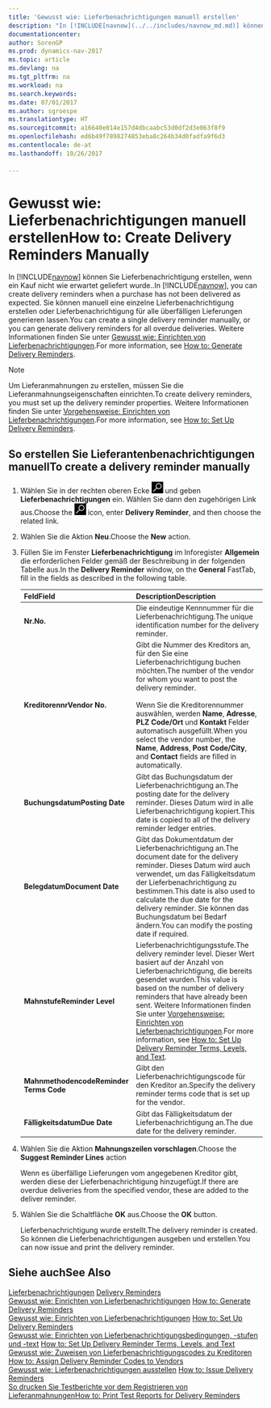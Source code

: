 ```yaml
---
title: 'Gewusst wie: Lieferbenachrichtigungen manuell erstellen'
description: "In [!INCLUDE[navnow](../../includes/navnow_md.md)] können Sie Lieferbenachrichtigung erstellen, wenn ein Kauf nicht wie erwartet geliefert wurde."
documentationcenter: 
author: SorenGP
ms.prod: dynamics-nav-2017
ms.topic: article
ms.devlang: na
ms.tgt_pltfrm: na
ms.workload: na
ms.search.keywords: 
ms.date: 07/01/2017
ms.author: sgroespe
ms.translationtype: HT
ms.sourcegitcommit: a16640e014e157d4dbcaabc53d0df2d3e063f8f9
ms.openlocfilehash: ed6b49f7898274853eba8c264b34d0fadfa9f6d3
ms.contentlocale: de-at
ms.lasthandoff: 10/26/2017

---
```

# <a name="how-to-create-delivery-reminders-manually"></a><span data-ttu-id="3ae71-103">Gewusst wie: Lieferbenachrichtigungen manuell erstellen</span><span class="sxs-lookup"><span data-stu-id="3ae71-103">How to: Create Delivery Reminders Manually</span></span>
<span data-ttu-id="3ae71-104">In [!INCLUDE[navnow](../../includes/navnow_md.md)] können Sie Lieferbenachrichtigung erstellen, wenn ein Kauf nicht wie erwartet geliefert wurde..</span><span class="sxs-lookup"><span data-stu-id="3ae71-104">In [!INCLUDE[navnow](../../includes/navnow_md.md)], you can create delivery reminders when a purchase has not been delivered as expected.</span></span> <span data-ttu-id="3ae71-105">Sie können manuell eine einzelne Lieferbenachrichtigung erstellen oder Lieferbenachrichtigung für alle überfälligen Lieferungen generieren lassen.</span><span class="sxs-lookup"><span data-stu-id="3ae71-105">You can create a single delivery reminder manually, or you can generate delivery reminders for all overdue deliveries.</span></span> <span data-ttu-id="3ae71-106">Weitere Informationen finden Sie unter [Gewusst wie: Einrichten von Lieferbenachrichtigungen](how-to-generate-delivery-reminders.md).</span><span class="sxs-lookup"><span data-stu-id="3ae71-106">For more information, see [How to: Generate Delivery Reminders](how-to-generate-delivery-reminders.md).</span></span>

> [!NOTE]
> <span data-ttu-id="3ae71-107">Um Lieferanmahnungen zu erstellen, müssen Sie die Lieferanmahnungseigenschaften einrichten.</span><span class="sxs-lookup"><span data-stu-id="3ae71-107">To create delivery reminders, you must set up the delivery reminder properties.</span></span> <span data-ttu-id="3ae71-108">Weitere Informationen finden Sie unter [Vorgehensweise: Einrichten von Lieferbenachrichtigungen](how-to-set-up-delivery-reminders.md).</span><span class="sxs-lookup"><span data-stu-id="3ae71-108">For more information, see [How to: Set Up Delivery Reminders](how-to-set-up-delivery-reminders.md).</span></span>

## <a name="to-create-a-delivery-reminder-manually"></a><span data-ttu-id="3ae71-109">So erstellen Sie Lieferantenbenachrichtigungen manuell</span><span class="sxs-lookup"><span data-stu-id="3ae71-109">To create a delivery reminder manually</span></span>  

1.  <span data-ttu-id="3ae71-110">Wählen Sie in der rechten oberen Ecke ![Nach Seite oder Bericht suchen](../../media/ui-search/search_small.png "Symbol nach Seite oder Bericht suchen") und geben **Lieferbenachrichtigungen** ein. Wählen Sie dann den zugehörigen Link aus.</span><span class="sxs-lookup"><span data-stu-id="3ae71-110">Choose the ![Search for Page or Report](../../media/ui-search/search_small.png "Search for Page or Report icon") icon, enter **Delivery Reminder**, and then choose the related link.</span></span>  
2.  <span data-ttu-id="3ae71-111">Wählen Sie die Aktion **Neu**.</span><span class="sxs-lookup"><span data-stu-id="3ae71-111">Choose the **New** action.</span></span>  
3.  <span data-ttu-id="3ae71-112">Füllen Sie im Fenster **Lieferbenachrichtigung** im Inforegister **Allgemein** die erforderlichen Felder gemäß der Beschreibung in der folgenden Tabelle aus.</span><span class="sxs-lookup"><span data-stu-id="3ae71-112">In the **Delivery Reminder** window, on the **General** FastTab, fill in the fields as described in the following table.</span></span>  

    |<span data-ttu-id="3ae71-113">Feld</span><span class="sxs-lookup"><span data-stu-id="3ae71-113">Field</span></span>|<span data-ttu-id="3ae71-114">Description</span><span class="sxs-lookup"><span data-stu-id="3ae71-114">Description</span></span>|  
    |---------------------------------|---------------------------------------|  
    |<span data-ttu-id="3ae71-115">**Nr.**</span><span class="sxs-lookup"><span data-stu-id="3ae71-115">**No.**</span></span>|<span data-ttu-id="3ae71-116">Die eindeutige Kennnummer für die Lieferbenachrichtigung.</span><span class="sxs-lookup"><span data-stu-id="3ae71-116">The unique identification number for the delivery reminder.</span></span>|  
    |<span data-ttu-id="3ae71-117">**Kreditorennr**</span><span class="sxs-lookup"><span data-stu-id="3ae71-117">**Vendor No.**</span></span>|<span data-ttu-id="3ae71-118">Gibt die Nummer des Kreditors an, für den Sie eine Lieferbenachrichtigung buchen möchten.</span><span class="sxs-lookup"><span data-stu-id="3ae71-118">The number of the vendor for whom you want to post the delivery reminder.</span></span><br /><br /> <span data-ttu-id="3ae71-119">Wenn Sie die Kreditorennummer auswählen, werden **Name**, **Adresse**, **PLZ Code/Ort** und **Kontakt** Felder automatisch ausgefüllt.</span><span class="sxs-lookup"><span data-stu-id="3ae71-119">When you select the vendor number, the **Name**, **Address**, **Post Code/City**, and **Contact** fields are filled in automatically.</span></span>|  
    |<span data-ttu-id="3ae71-120">**Buchungsdatum**</span><span class="sxs-lookup"><span data-stu-id="3ae71-120">**Posting Date**</span></span>|<span data-ttu-id="3ae71-121">Gibt das Buchungsdatum der Lieferbenachrichtigung an.</span><span class="sxs-lookup"><span data-stu-id="3ae71-121">The posting date for the delivery reminder.</span></span> <span data-ttu-id="3ae71-122">Dieses Datum wird in alle Lieferbenachrichtigung kopiert.</span><span class="sxs-lookup"><span data-stu-id="3ae71-122">This date is copied to all of the delivery reminder ledger entries.</span></span>|  
    |<span data-ttu-id="3ae71-123">**Belegdatum**</span><span class="sxs-lookup"><span data-stu-id="3ae71-123">**Document Date**</span></span>|<span data-ttu-id="3ae71-124">Gibt das Dokumentdatum der Lieferbenachrichtigung an.</span><span class="sxs-lookup"><span data-stu-id="3ae71-124">The document date for the delivery reminder.</span></span> <span data-ttu-id="3ae71-125">Dieses Datum wird auch verwendet, um das Fälligkeitsdatum der Lieferbenachrichtigung zu bestimmen.</span><span class="sxs-lookup"><span data-stu-id="3ae71-125">This date is also used to calculate the due date for the delivery reminder.</span></span> <span data-ttu-id="3ae71-126">Sie können das Buchungsdatum bei Bedarf ändern.</span><span class="sxs-lookup"><span data-stu-id="3ae71-126">You can modify the posting date if required.</span></span>|  
    |<span data-ttu-id="3ae71-127">**Mahnstufe**</span><span class="sxs-lookup"><span data-stu-id="3ae71-127">**Reminder Level**</span></span>|<span data-ttu-id="3ae71-128">Lieferbenachrichtigungsstufe.</span><span class="sxs-lookup"><span data-stu-id="3ae71-128">The delivery reminder level.</span></span> <span data-ttu-id="3ae71-129">Dieser Wert basiert auf der Anzahl von Lieferbenachrichtigung, die bereits gesendet wurden.</span><span class="sxs-lookup"><span data-stu-id="3ae71-129">This value is based on the number of delivery reminders that have already been sent.</span></span> <span data-ttu-id="3ae71-130">Weitere Informationen finden Sie unter [Vorgehensweise: Einrichten von Lieferbenachrichtigungen](how-to-set-up-delivery-reminder-terms-levels-and-text.md).</span><span class="sxs-lookup"><span data-stu-id="3ae71-130">For more information, see [How to: Set Up Delivery Reminder Terms, Levels, and Text](how-to-set-up-delivery-reminder-terms-levels-and-text.md).</span></span>|  
    |<span data-ttu-id="3ae71-131">**Mahnmethodencode**</span><span class="sxs-lookup"><span data-stu-id="3ae71-131">**Reminder Terms Code**</span></span>|<span data-ttu-id="3ae71-132">Gibt den Lieferbenachrichtigungscode für den Kreditor an.</span><span class="sxs-lookup"><span data-stu-id="3ae71-132">Specify the delivery reminder terms code that is set up for the vendor.</span></span>|  
    |<span data-ttu-id="3ae71-133">**Fälligkeitsdatum**</span><span class="sxs-lookup"><span data-stu-id="3ae71-133">**Due Date**</span></span>|<span data-ttu-id="3ae71-134">Gibt das Fälligkeitsdatum der Lieferbenachrichtigung an.</span><span class="sxs-lookup"><span data-stu-id="3ae71-134">The due date for the delivery reminder.</span></span>|  

4.  <span data-ttu-id="3ae71-135">Wählen Sie die Aktion **Mahnungszeilen vorschlagen**.</span><span class="sxs-lookup"><span data-stu-id="3ae71-135">Choose the **Suggest Reminder Lines** action</span></span>  

    <span data-ttu-id="3ae71-136">Wenn es überfällige Lieferungen vom angegebenen Kreditor gibt, werden diese der Lieferbenachrichtigung hinzugefügt.</span><span class="sxs-lookup"><span data-stu-id="3ae71-136">If there are overdue deliveries from the specified vendor, these are added to the deliver reminder.</span></span>  

5.  <span data-ttu-id="3ae71-137">Wählen Sie die Schaltfläche **OK** aus.</span><span class="sxs-lookup"><span data-stu-id="3ae71-137">Choose the **OK** button.</span></span>  

    <span data-ttu-id="3ae71-138">Lieferbenachrichtigung wurde erstellt.</span><span class="sxs-lookup"><span data-stu-id="3ae71-138">The delivery reminder is created.</span></span> <span data-ttu-id="3ae71-139">So können die Lieferbenachrichtigungen ausgeben und erstellen.</span><span class="sxs-lookup"><span data-stu-id="3ae71-139">You can now issue and print the delivery reminder.</span></span>  

## <a name="see-also"></a><span data-ttu-id="3ae71-140">Siehe auch</span><span class="sxs-lookup"><span data-stu-id="3ae71-140">See Also</span></span>  
 <span data-ttu-id="3ae71-141">[Lieferbenachrichtigungen](delivery-reminders.md) </span><span class="sxs-lookup"><span data-stu-id="3ae71-141">[Delivery Reminders](delivery-reminders.md) </span></span>  
 <span data-ttu-id="3ae71-142">[Gewusst wie: Einrichten von Lieferbenachrichtigungen](how-to-generate-delivery-reminders.md) </span><span class="sxs-lookup"><span data-stu-id="3ae71-142">[How to: Generate Delivery Reminders](how-to-generate-delivery-reminders.md) </span></span>  
 <span data-ttu-id="3ae71-143">[Gewusst wie: Einrichten von Lieferbenachrichtigungen](how-to-set-up-delivery-reminders.md) </span><span class="sxs-lookup"><span data-stu-id="3ae71-143">[How to: Set Up Delivery Reminders](how-to-set-up-delivery-reminders.md) </span></span>  
 <span data-ttu-id="3ae71-144">[Gewusst wie: Einrichten von Lieferbenachrichtigungsbedingungen, -stufen und -text](how-to-set-up-delivery-reminder-terms-levels-and-text.md) </span><span class="sxs-lookup"><span data-stu-id="3ae71-144">[How to: Set Up Delivery Reminder Terms, Levels, and Text](how-to-set-up-delivery-reminder-terms-levels-and-text.md) </span></span>  
 <span data-ttu-id="3ae71-145">[Gewusst wie: Zuweisen von Lieferbenachrichtigungscodes zu Kreditoren](how-to-assign-delivery-reminder-codes-to-vendors.md) </span><span class="sxs-lookup"><span data-stu-id="3ae71-145">[How to: Assign Delivery Reminder Codes to Vendors](how-to-assign-delivery-reminder-codes-to-vendors.md) </span></span>  
 <span data-ttu-id="3ae71-146">[Gewusst wie: Lieferbenachrichtigungen ausstellen](how-to-issue-delivery-reminders.md) </span><span class="sxs-lookup"><span data-stu-id="3ae71-146">[How to: Issue Delivery Reminders](how-to-issue-delivery-reminders.md) </span></span>  
 [<span data-ttu-id="3ae71-147">So drucken Sie Testberichte vor dem Registrieren von Lieferanmahnungen</span><span class="sxs-lookup"><span data-stu-id="3ae71-147">How to: Print Test Reports for Delivery Reminders</span></span>](how-to-print-test-reports-for-delivery-reminders.md)

